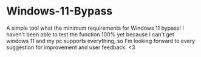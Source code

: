 # Windows-11-Bypass
A simple tool what the minimum requirements for Windows 11 bypass! I haven't been able to test the function 100% yet because I can't get windows 11 and my pc supports everything, so I'm looking forward to every suggestion for improvement and user feedback. &lt;3
